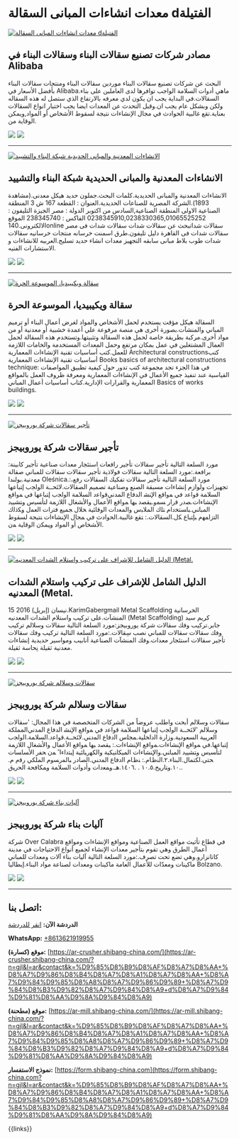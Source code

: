 # معدات انشاءات المبانى السقالة dالفتيلة

<a href="https://swt.shibang-china.com/?n=gjl&l=ar&img&k=%D9%85%D8%B9%D8%AF%D8%A7%D8%AA+%D8%A7%D9%86%D8%B4%D8%A7%D8%A1%D8%A7%D8%AA+%D8%A7%D9%84%D9%85%D8%A8%D8%A7%D9%86%D9%89+%D8%A7%D9%84%D8%B3%D9%82%D8%A7%D9%84%D8%A9+d%D8%A7%D9%84%D9%81%D8%AA%D9%8A%D9%84%D8%A9" target="_blank">![معدات انشاءات المبانى السقالة dالفتيلة](http://static.shibang-china.com/all-800x300/26.jpg)</a>

## مصادر شركات تصنيع سقالات البناء وسقالات البناء في Alibaba
البحث عن شركات تصنيع سقالات البناء موردين سقالات البناء ومنتجات سقالات البناء بأفضل الأسعار في Alibaba.ماهي أدوات السلامة الواجب توافرها لدى العاملين على بناء السقالات.في البداية يجب ان يكون لدي معرفه بالارتفاع الذي ستصل له هذه السقاله ولكن وبشكل عام يجب ان.وقبل التحدث عن المعدات ايضا يجب اختيار انواع السقالات بعناية.تقع غالبية الحوادث في مجال الإنشاءات نتيجة لسقوط الأشخاص أو المواد,ويمكن الوقاية من.


<a href="https://whatsapp.shibangsoft.com/WhatsApp.php" target="_blank" title="WhatsApp">![](http://static.shibang-china.com/icon/whatsapp.png)</a> <a href="https://swt.shibang-china.com/?n=gjl&l=ar&icon&k=%D9%85%D8%B9%D8%AF%D8%A7%D8%AA+%D8%A7%D9%86%D8%B4%D8%A7%D8%A1%D8%A7%D8%AA+%D8%A7%D9%84%D9%85%D8%A8%D8%A7%D9%86%D9%89+%D8%A7%D9%84%D8%B3%D9%82%D8%A7%D9%84%D8%A9+d%D8%A7%D9%84%D9%81%D8%AA%D9%8A%D9%84%D8%A9" target="_blank">![](http://static.shibang-china.com/icon/chat-ar.png)</a>

---

<a href="https://swt.shibang-china.com/?n=gjl&l=ar&img&k=%D9%85%D8%B9%D8%AF%D8%A7%D8%AA+%D8%A7%D9%86%D8%B4%D8%A7%D8%A1%D8%A7%D8%AA+%D8%A7%D9%84%D9%85%D8%A8%D8%A7%D9%86%D9%89+%D8%A7%D9%84%D8%B3%D9%82%D8%A7%D9%84%D8%A9+d%D8%A7%D9%84%D9%81%D8%AA%D9%8A%D9%84%D8%A9" target="_blank">![الانشاءات المعدنية والمبانى الحديدية شبكة البناء والتشييد](http://static.shibang-china.com/all-800x300/147.jpg)</a>

## الانشاءات المعدنية والمبانى الحديدية شبكة البناء والتشييد
الانشاءات المعدنية والمبانى الحديدية.كلمات البحث.جملون حديد هيكل معدنى.(مشاهدة 1893).الشركة المصرية للصناعات الحديدية.العنوان : القطعة 167 ش 3 المنطقة الصناعية الاولى المنطقة الصناعية,السادس من اكتوبر الدولة : مصر الجيزة التليفون : 0238345910,0238330365,01065525252 الفاكس : 238345740 الموقع الالكترونى.140online سقالات شداتبحث عن سقالات شدات سقالات شدات فى مصر سقالات شدات فى القاهرة دليل تليفون.طرق اسمنت خرسانه منتجات خرسانيه سقالات شدات طوب بلاط مبانى سابقه التجهيز معدات انشاء حديد تسليح.العربيه للانشاءات و الاستشارات الفنيه.


<a href="https://whatsapp.shibangsoft.com/WhatsApp.php" target="_blank" title="WhatsApp">![](http://static.shibang-china.com/icon/whatsapp.png)</a> <a href="https://swt.shibang-china.com/?n=gjl&l=ar&icon&k=%D9%85%D8%B9%D8%AF%D8%A7%D8%AA+%D8%A7%D9%86%D8%B4%D8%A7%D8%A1%D8%A7%D8%AA+%D8%A7%D9%84%D9%85%D8%A8%D8%A7%D9%86%D9%89+%D8%A7%D9%84%D8%B3%D9%82%D8%A7%D9%84%D8%A9+d%D8%A7%D9%84%D9%81%D8%AA%D9%8A%D9%84%D8%A9" target="_blank">![](http://static.shibang-china.com/icon/chat-ar.png)</a>

---

<a href="https://swt.shibang-china.com/?n=gjl&l=ar&img&k=%D9%85%D8%B9%D8%AF%D8%A7%D8%AA+%D8%A7%D9%86%D8%B4%D8%A7%D8%A1%D8%A7%D8%AA+%D8%A7%D9%84%D9%85%D8%A8%D8%A7%D9%86%D9%89+%D8%A7%D9%84%D8%B3%D9%82%D8%A7%D9%84%D8%A9+d%D8%A7%D9%84%D9%81%D8%AA%D9%8A%D9%84%D8%A9" target="_blank">![سقالة ويكيبيديا، الموسوعة الحرة](http://static.shibang-china.com/all-800x300/1341.jpg)</a>

## سقالة ويكيبيديا، الموسوعة الحرة
السقالة هيكل مؤقت يستخدم لحمل الأشخاص والمواد لغرض أعمال البناء أو ترميم المباني والمنشآت.بصورة أخرى هي منصة مرفوعة علي أعمدة خشبية أو معدنية أو من مواد أخرى.مركبة بطريقة خاصة لحمل هذه السقالة وتثبيتها.وتستخدم هذه السقالة لحمل العمال المشتغلين في عمل بمكان مرتفع وحمل المعدات المستخدمة والخامات اللازمة للعمل.كتب أساسيات تقنية الإنشاءات المعمارية Architectural constructionsكتب أساسيات تقنية الإنشاءات المعمارية Books basics of architectural constructions technique: في هذا الجزء تجد مجموعة كتب تدور حول كيفية تطبيق المواصفات القياسية عند تنفيذ جميع الأعمال في الإنشاءات المعمارية ومعرفة ظروف العمل بالمواقع المعمارية والقرارات الإدارية.كتاب أساسيات أعمال المباني Basics of works buildings.


<a href="https://whatsapp.shibangsoft.com/WhatsApp.php" target="_blank" title="WhatsApp">![](http://static.shibang-china.com/icon/whatsapp.png)</a> <a href="https://swt.shibang-china.com/?n=gjl&l=ar&icon&k=%D9%85%D8%B9%D8%AF%D8%A7%D8%AA+%D8%A7%D9%86%D8%B4%D8%A7%D8%A1%D8%A7%D8%AA+%D8%A7%D9%84%D9%85%D8%A8%D8%A7%D9%86%D9%89+%D8%A7%D9%84%D8%B3%D9%82%D8%A7%D9%84%D8%A9+d%D8%A7%D9%84%D9%81%D8%AA%D9%8A%D9%84%D8%A9" target="_blank">![](http://static.shibang-china.com/icon/chat-ar.png)</a>

---

<a href="https://swt.shibang-china.com/?n=gjl&l=ar&img&k=%D9%85%D8%B9%D8%AF%D8%A7%D8%AA+%D8%A7%D9%86%D8%B4%D8%A7%D8%A1%D8%A7%D8%AA+%D8%A7%D9%84%D9%85%D8%A8%D8%A7%D9%86%D9%89+%D8%A7%D9%84%D8%B3%D9%82%D8%A7%D9%84%D8%A9+d%D8%A7%D9%84%D9%81%D8%AA%D9%8A%D9%84%D8%A9" target="_blank">![تأجير سقالات شركة يوروبيجز](http://static.shibang-china.com/all-800x300/453.jpg)</a>

## تأجير سقالات شركة يوروبيجز
:مورد السلعة التالية تأجير سقالات تأجير رافعات استئجار معدات صناعية تأجير كابينة برافعة.:مورد السلعة التالية سقالات فولاذية تأجير سقالات سقالات للمباني صقالة معدنية.بولندا Oleśnica.:مورد السلعة التالية تأجير سقالات تفكيك السقالات رفع، تجهيزات ولوازم إنشاءات مسبقة الصنع وصناعية تصميم الصقالات.ﻻﺌﺤــﺔ ﺍﻟﻭﺍﺠﺏ ﺇﺘﺒﺎﻋﻬﺎ ﺍﻟﺴﻼﻤﺔ ﻗﻭﺍﻋﺩ ﻓﻲ ﻤﻭﺍﻗﻊ ﺍﻹﻨﺸ الدفاع المدنيﻗﻭﺍﻋﺩ ﺍﻟﺴﻼﻤﺔ ﺍﻟﻭﺍﺠﺏ ﺇﺘﺒﺎﻋﻬﺎ ﻓﻲ ﻤﻭﺍﻗﻊ ﺍﻹﻨﺸﺎﺀﺍﺕ.ﺼﺩﺭ ﻗﺭﺍﺭ ﺴﻤﻭ.ﻴﻘﺼﺩ ﺒﻬﺎ ﻤﻭﺍﻗﻊ ﺍﻷﻋﻤﺎل ﻭﺍﻷﺸﻐﺎل ﺍﻟﻼﺯﻤﺔ ﻟﺘﺄﺴﻴﺱ ﻭﺘﺸﻴﻴﺩ ﺍﻟﻤﺒﺎﻨﻲ.ﺒﺎﺴﺘﺨﺩﺍﻡ ﺘﻠﻙ ﺍﻟﻤﻼﺒﺱ ﻭﺍﻟﻤﻌﺩﺍﺕ ﺍﻟﻭﻗﺎﺌﻴﺔ ﺨﻼل ﺠﻤﻴﻊ ﻓﺘﺭﺍﺕ ﺍﻟﻌﻤل ﻭﻜﺫﻟﻙ ﺍﻟﺘﺯﺍﻤﻬﻡ ﺒﺈﺘﺒﺎﻉ ﻜل.ﺍﻟﺴﻘﺎﻻﺕ.: ﺘﻘﻊ ﻏﺎﻟﺒﻴﺔ.ﺍﻟﺤﻭﺍﺩﺙ ﻓﻲ ﻤﺠﺎل ﺍﻹﻨﺸﺎﺀﺍﺕ ﻨﺘﻴﺠﺔ ﻟﺴﻘﻭﻁ ﺍﻷﺸﺨﺎﺹ ﺃﻭ ﺍﻟﻤﻭﺍﺩ ﻭﻴﻤﻜﻥ ﺍﻟﻭﻗﺎﻴﺔ ﻤﻥ.


<a href="https://whatsapp.shibangsoft.com/WhatsApp.php" target="_blank" title="WhatsApp">![](http://static.shibang-china.com/icon/whatsapp.png)</a> <a href="https://swt.shibang-china.com/?n=gjl&l=ar&icon&k=%D9%85%D8%B9%D8%AF%D8%A7%D8%AA+%D8%A7%D9%86%D8%B4%D8%A7%D8%A1%D8%A7%D8%AA+%D8%A7%D9%84%D9%85%D8%A8%D8%A7%D9%86%D9%89+%D8%A7%D9%84%D8%B3%D9%82%D8%A7%D9%84%D8%A9+d%D8%A7%D9%84%D9%81%D8%AA%D9%8A%D9%84%D8%A9" target="_blank">![](http://static.shibang-china.com/icon/chat-ar.png)</a>

---

<a href="https://swt.shibang-china.com/?n=gjl&l=ar&img&k=%D9%85%D8%B9%D8%AF%D8%A7%D8%AA+%D8%A7%D9%86%D8%B4%D8%A7%D8%A1%D8%A7%D8%AA+%D8%A7%D9%84%D9%85%D8%A8%D8%A7%D9%86%D9%89+%D8%A7%D9%84%D8%B3%D9%82%D8%A7%D9%84%D8%A9+d%D8%A7%D9%84%D9%81%D8%AA%D9%8A%D9%84%D8%A9" target="_blank">![الدليل الشامل للإشراف على تركيب واستلام الشدات المعدنيه (Metal.](http://static.shibang-china.com/all-800x300/1304.jpg)</a>

## الدليل الشامل للإشراف على تركيب واستلام الشدات المعدنيه (Metal.
15 نيسان (إبريل) 2016.KarimGabergmail Metal Scaffolding الخرسانية المنشآت.على تركيب واستلام الشدات المعدنيه (Metal Scaffolding) كريم سيد جابر.تركيب وفك سقالات شركة يوروبيجز:مورد السلعة التالية سقالات وسلالم تركيب وفك سقالات سقالات للمباني نصب سِقالات.:مورد السلعة التالية تركيب وفك سقالات تأجير سقالات استئجار معدات.وفك المنشآت الصناعية أنابيب ومواسير حديدية إنشاءات معدنية ثقيلة نِحاسة ثقيلة.


<a href="https://whatsapp.shibangsoft.com/WhatsApp.php" target="_blank" title="WhatsApp">![](http://static.shibang-china.com/icon/whatsapp.png)</a> <a href="https://swt.shibang-china.com/?n=gjl&l=ar&icon&k=%D9%85%D8%B9%D8%AF%D8%A7%D8%AA+%D8%A7%D9%86%D8%B4%D8%A7%D8%A1%D8%A7%D8%AA+%D8%A7%D9%84%D9%85%D8%A8%D8%A7%D9%86%D9%89+%D8%A7%D9%84%D8%B3%D9%82%D8%A7%D9%84%D8%A9+d%D8%A7%D9%84%D9%81%D8%AA%D9%8A%D9%84%D8%A9" target="_blank">![](http://static.shibang-china.com/icon/chat-ar.png)</a>

---

<a href="https://swt.shibang-china.com/?n=gjl&l=ar&img&k=%D9%85%D8%B9%D8%AF%D8%A7%D8%AA+%D8%A7%D9%86%D8%B4%D8%A7%D8%A1%D8%A7%D8%AA+%D8%A7%D9%84%D9%85%D8%A8%D8%A7%D9%86%D9%89+%D8%A7%D9%84%D8%B3%D9%82%D8%A7%D9%84%D8%A9+d%D8%A7%D9%84%D9%81%D8%AA%D9%8A%D9%84%D8%A9" target="_blank">![سقالات وسلالم شركة يوروبيجز](http://static.shibang-china.com/all-800x300/667.jpg)</a>

## سقالات وسلالم شركة يوروبيجز
سقالات وسلالم أبحت واطلب عروضاً من الشركات المتخصصة في هذا المجال: &#39;سقالات وسلالم &#39;ﻻﺌﺤــﺔ ﺍﻟﻭﺍﺠﺏ ﺇﺘﺒﺎﻋﻬﺎ ﺍﻟﺴﻼﻤﺔ ﻗﻭﺍﻋﺩ ﻓﻲ ﻤﻭﺍﻗﻊ ﺍﻹﻨﺸ الدفاع المدنيﺍﻟﻤﻤﻠﻜﺔ ﺍﻟﻌﺭﺒﻴﺔ ﺍﻟﺴﻌﻭﺩﻴﺔ.ﻭﺯﺍﺭﺓ ﺍﻟﺩﺍﺨﻠﻴﺔ.ﻤﺠﻠﺱ ﺍﻟﺩﻓﺎﻉ ﺍﻟﻤﺩﻨﻲ.ﻻﺌﺤــﺔ.ﻗﻭﺍﻋﺩ.ﺍﻟﺴﻼﻤﺔ.ﺍﻟﻭﺍﺠﺏ ﺇﺘﺒﺎﻋﻬﺎ.ﻓﻲ ﻤﻭﺍﻗﻊ ﺍﻹﻨﺸﺎﺀﺍﺕ.ﻤﻭﺍﻗﻊ ﺍﻹﻨﺸﺎﺀﺍﺕ.: ﻴﻘﺼﺩ ﺒﻬﺎ ﻤﻭﺍﻗﻊ ﺍﻷﻋﻤﺎل ﻭﺍﻷﺸﻐﺎل ﺍﻟﻼﺯﻤﺔ ﻟﺘﺄﺴﻴﺱ ﻭﺘﺸﻴﻴﺩ ﺍﻟﻤﺒﺎﻨﻲ.ﻭﺍﻹﻨﺸﺎﺀﺍﺕ ﺍﻟﻤﻴﻜﺎﻨﻴﻜﻴﺔ ﻭﺍﻟﻜﻬﺭﺒﺎﺌﻴﺔ ﺇﺒﺘﺩﺍﺀﺍﹰ ﻤﻥ ﺤﻔﺭ ﺍﻷﺴﺎﺴﺎﺕ ﺤﺘﻰ.ﺍﻜﺘﻤﺎل.ﺍﻟﺒﻨﺎﺀ.٢.ﺍﻟﻨﻅﺎﻡ.: ﻨﻅﺎﻡ ﺍﻟﺩﻓﺎﻉ ﺍﻟﻤﺩﻨﻲ.ﺍﻟﺼﺎﺩﺭ ﺒﺎﻟﻤﺭﺴﻭﻡ ﺍﻟﻤﻠﻜﻲ ﺭﻗﻡ ﻡ. .١٠.ﻭﺘﺎﺭﻴﺦ.١٠.٥ . .١٤٠٦.ﻫـ.ﻭﻤﻌﺩﺍﺕ ﻭﺃﺩﻭﺍﺕ ﺍﻟﺴﻼﻤﺔ ﻭﻤﻜﺎﻓﺤﺔ ﺍﻟﺤﺭﻴﻕ.


<a href="https://whatsapp.shibangsoft.com/WhatsApp.php" target="_blank" title="WhatsApp">![](http://static.shibang-china.com/icon/whatsapp.png)</a> <a href="https://swt.shibang-china.com/?n=gjl&l=ar&icon&k=%D9%85%D8%B9%D8%AF%D8%A7%D8%AA+%D8%A7%D9%86%D8%B4%D8%A7%D8%A1%D8%A7%D8%AA+%D8%A7%D9%84%D9%85%D8%A8%D8%A7%D9%86%D9%89+%D8%A7%D9%84%D8%B3%D9%82%D8%A7%D9%84%D8%A9+d%D8%A7%D9%84%D9%81%D8%AA%D9%8A%D9%84%D8%A9" target="_blank">![](http://static.shibang-china.com/icon/chat-ar.png)</a>

---

<a href="https://swt.shibang-china.com/?n=gjl&l=ar&img&k=%D9%85%D8%B9%D8%AF%D8%A7%D8%AA+%D8%A7%D9%86%D8%B4%D8%A7%D8%A1%D8%A7%D8%AA+%D8%A7%D9%84%D9%85%D8%A8%D8%A7%D9%86%D9%89+%D8%A7%D9%84%D8%B3%D9%82%D8%A7%D9%84%D8%A9+d%D8%A7%D9%84%D9%81%D8%AA%D9%8A%D9%84%D8%A9" target="_blank">![آليات بناء شركة يوروبيجز](http://static.shibang-china.com/all-800x300/585.jpg)</a>

## آليات بناء شركة يوروبيجز
شركة Over Calabra في قطاع تأثيث مواقع العمل الصناعية ومواقع الإنشاءات ومواقع أعمال الطرق وهي تقوم بتأجير معدات الإنشاء لجميع أنواع الاحتياجات في مدينة كاتانزارو.وهي تضع تحت تصرف.:مورد السلعة التالية آليات بناء آلات ومعدات للمباني ماكينات ومعدّات للأعمال العامة ماكينات ومعدات لصناعة مواد البناء.إيطاليا Bolzano.

<a href="https://whatsapp.shibangsoft.com/WhatsApp.php" target="_blank" title="WhatsApp">![](http://static.shibang-china.com/icon/whatsapp.png)</a> <a href="https://swt.shibang-china.com/?n=gjl&l=ar&icon&k=%D9%85%D8%B9%D8%AF%D8%A7%D8%AA+%D8%A7%D9%86%D8%B4%D8%A7%D8%A1%D8%A7%D8%AA+%D8%A7%D9%84%D9%85%D8%A8%D8%A7%D9%86%D9%89+%D8%A7%D9%84%D8%B3%D9%82%D8%A7%D9%84%D8%A9+d%D8%A7%D9%84%D9%81%D8%AA%D9%8A%D9%84%D8%A9" target="_blank">![](http://static.shibang-china.com/icon/chat-ar.png)</a>

---
## اتصل بنا:

**الدردشة الآن:** [انقر للدردشة](https://swt.shibang-china.com?n=gjl&l=ar&contact&k=%D9%85%D8%B9%D8%AF%D8%A7%D8%AA+%D8%A7%D9%86%D8%B4%D8%A7%D8%A1%D8%A7%D8%AA+%D8%A7%D9%84%D9%85%D8%A8%D8%A7%D9%86%D9%89+%D8%A7%D9%84%D8%B3%D9%82%D8%A7%D9%84%D8%A9+d%D8%A7%D9%84%D9%81%D8%AA%D9%8A%D9%84%D8%A9)

**WhatsApp:**  [+8613621919955](https://whatsapp.shibangsoft.com/WhatsApp.php)

**موقع (كسارة):** [https://ar-crusher.shibang-china.com/](https://ar-crusher.shibang-china.com/?n=gjl&l=ar&contact&k=%D9%85%D8%B9%D8%AF%D8%A7%D8%AA+%D8%A7%D9%86%D8%B4%D8%A7%D8%A1%D8%A7%D8%AA+%D8%A7%D9%84%D9%85%D8%A8%D8%A7%D9%86%D9%89+%D8%A7%D9%84%D8%B3%D9%82%D8%A7%D9%84%D8%A9+d%D8%A7%D9%84%D9%81%D8%AA%D9%8A%D9%84%D8%A9)

**موقع (مطحنة):** [https://ar-mill.shibang-china.com/](https://ar-mill.shibang-china.com/?n=gjl&l=ar&contact&k=%D9%85%D8%B9%D8%AF%D8%A7%D8%AA+%D8%A7%D9%86%D8%B4%D8%A7%D8%A1%D8%A7%D8%AA+%D8%A7%D9%84%D9%85%D8%A8%D8%A7%D9%86%D9%89+%D8%A7%D9%84%D8%B3%D9%82%D8%A7%D9%84%D8%A9+d%D8%A7%D9%84%D9%81%D8%AA%D9%8A%D9%84%D8%A9)

**نموذج الاستفسار:** [https://form.shibang-china.com](https://form.shibang-china.com?n=gjl&l=ar&contact&k=%D9%85%D8%B9%D8%AF%D8%A7%D8%AA+%D8%A7%D9%86%D8%B4%D8%A7%D8%A1%D8%A7%D8%AA+%D8%A7%D9%84%D9%85%D8%A8%D8%A7%D9%86%D9%89+%D8%A7%D9%84%D8%B3%D9%82%D8%A7%D9%84%D8%A9+d%D8%A7%D9%84%D9%81%D8%AA%D9%8A%D9%84%D8%A9)

{{links}}
